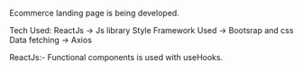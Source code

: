 Ecommerce landing page is being developed.

Tech Used: ReactJs -> Js library
Style Framework Used -> Bootsrap and css
Data fetching -> Axios

ReactJs:-
Functional components is used with useHooks.

